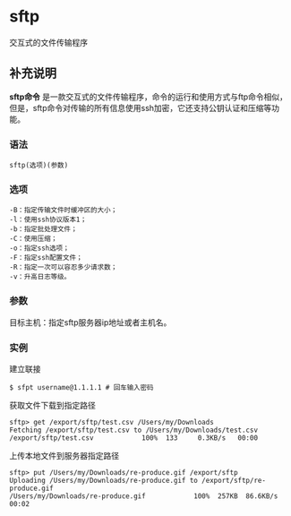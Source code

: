sftp
===

交互式的文件传输程序

## 补充说明

**sftp命令** 是一款交互式的文件传输程序，命令的运行和使用方式与ftp命令相似，但是，sftp命令对传输的所有信息使用ssh加密，它还支持公钥认证和压缩等功能。

###  语法

```shell
sftp(选项)(参数)
```

###  选项

```shell
-B：指定传输文件时缓冲区的大小；
-l：使用ssh协议版本1；
-b：指定批处理文件；
-C：使用压缩；
-o：指定ssh选项；
-F：指定ssh配置文件；
-R：指定一次可以容忍多少请求数；
-v：升高日志等级。
```

###  参数

目标主机：指定sftp服务器ip地址或者主机名。

###  实例

建立联接

```shell
$ sfpt username@1.1.1.1 # 回车输入密码
```

获取文件下载到指定路径

```shell
sftp> get /export/sftp/test.csv /Users/my/Downloads
Fetching /export/sftp/test.csv to /Users/my/Downloads/test.csv
/export/sftp/test.csv            100%  133     0.3KB/s   00:00
```

上传本地文件到服务器指定路径

```shell
sftp> put /Users/my/Downloads/re-produce.gif /export/sftp
Uploading /Users/my/Downloads/re-produce.gif to /export/sftp/re-produce.gif
/Users/my/Downloads/re-produce.gif            100%  257KB  86.6KB/s   00:02
```

<!-- Linux命令行搜索引擎：https://jaywcjlove.github.io/linux-command/ -->